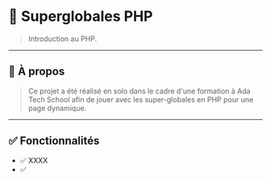 # 🧠 Superglobales PHP

> Introduction au PHP.

---

## 📌 À propos

> Ce projet a été réalisé en solo dans le cadre d'une formation à Ada Tech School afin de jouer avec les super-globales en PHP pour une page dynamique.

---

## ✅ Fonctionnalités

- ✅ XXXX
- ✅ 
